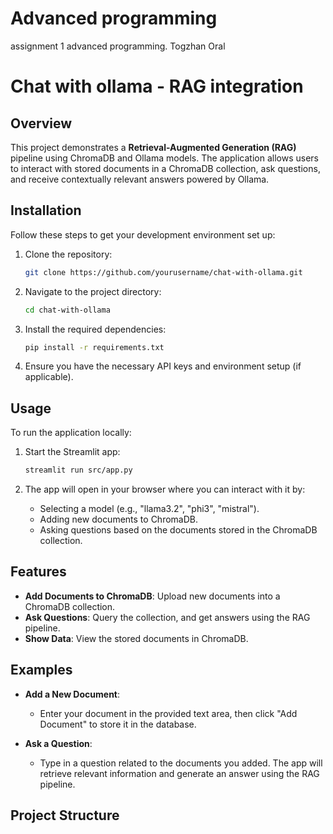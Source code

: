 # Advanced programming
assignment 1 advanced programming. Togzhan Oral  

# Chat with ollama - RAG integration

## Overview

This project demonstrates a **Retrieval-Augmented Generation (RAG)** pipeline using ChromaDB and Ollama models. The application allows users to interact with stored documents in a ChromaDB collection, ask questions, and receive contextually relevant answers powered by Ollama.

## Installation

Follow these steps to get your development environment set up:

1. Clone the repository:
    ```bash
    git clone https://github.com/yourusername/chat-with-ollama.git
    ```

2. Navigate to the project directory:
    ```bash
    cd chat-with-ollama
    ```

3. Install the required dependencies:
    ```bash
    pip install -r requirements.txt
    ```

4. Ensure you have the necessary API keys and environment setup (if applicable).

## Usage

To run the application locally:

1. Start the Streamlit app:
    ```bash
    streamlit run src/app.py
    ```

2. The app will open in your browser where you can interact with it by:

    - Selecting a model (e.g., "llama3.2", "phi3", "mistral").
    - Adding new documents to ChromaDB.
    - Asking questions based on the documents stored in the ChromaDB collection.

## Features

- **Add Documents to ChromaDB**: Upload new documents into a ChromaDB collection.
- **Ask Questions**: Query the collection, and get answers using the RAG pipeline.
- **Show Data**: View the stored documents in ChromaDB.

## Examples

- **Add a New Document**:
    - Enter your document in the provided text area, then click "Add Document" to store it in the database.

- **Ask a Question**:
    - Type in a question related to the documents you added. The app will retrieve relevant information and generate an answer using the RAG pipeline.

## Project Structure

